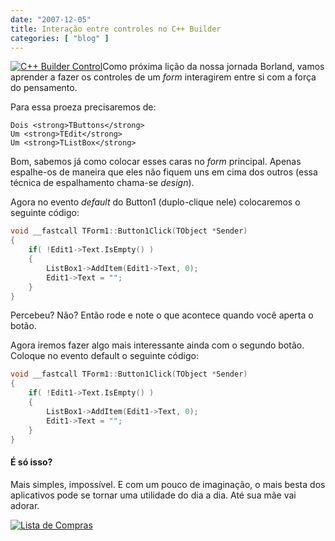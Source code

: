 ```yaml
---
date: "2007-12-05"
title: Interação entre controles no C++ Builder
categories: [ "blog" ]
---
```

[![C++ Builder Control](/images/DI06ffN.png)](/images/cppbuilder-controls.png)Como próxima lição da nossa jornada Borland, vamos aprender a fazer os controles de um _form_ interagirem entre si com a força do pensamento.

Para essa proeza precisaremos de:

    
    Dois <strong>TButtons</strong>
    Um <strong>TEdit</strong>
    Um <strong>TListBox</strong>

Bom, sabemos já como colocar esses caras no _form_ principal. Apenas espalhe-os de maneira que eles não fiquem uns em cima dos outros (essa técnica de espalhamento chama-se _design_).

Agora no evento _default_ do Button1 (duplo-clique nele) colocaremos o seguinte código:

```cpp
void __fastcall TForm1::Button1Click(TObject *Sender)
{
	if( !Edit1->Text.IsEmpty() )
	{
		ListBox1->AddItem(Edit1->Text, 0);
		Edit1->Text = "";
	}
} 

```

Percebeu? Não? Então rode e note o que acontece quando você aperta o botão.

Agora iremos fazer algo mais interessante ainda com o segundo botão. Coloque no evento default o seguinte código:

```cpp
void __fastcall TForm1::Button1Click(TObject *Sender)
{
	if( !Edit1->Text.IsEmpty() )
	{
		ListBox1->AddItem(Edit1->Text, 0);
		Edit1->Text = "";
	}
} 

```

#### É só isso?

Mais simples, impossível. E com um pouco de imaginação, o mais besta dos aplicativos pode se tornar uma utilidade do dia a dia. Até sua mãe vai adorar.

[![Lista de Compras](/images/GRoobs1.gif)](/images/listadecompras.gif)

